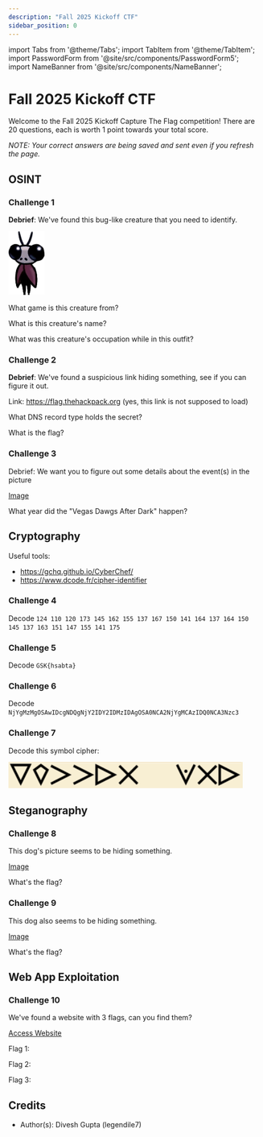 ```yaml
---
description: "Fall 2025 Kickoff CTF"
sidebar_position: 0
---
```


import Tabs from '@theme/Tabs';
import TabItem from '@theme/TabItem';
import PasswordForm from '@site/src/components/PasswordForm5';
import NameBanner from '@site/src/components/NameBanner';

# Fall 2025 Kickoff CTF
Welcome to the Fall 2025 Kickoff Capture The Flag competition! There are 20 questions, each is worth 1 point towards your total score.

*NOTE: Your correct answers are being saved and sent even if you refresh the page.*
<NameBanner />

## OSINT
### Challenge 1
**Debrief**: We've found this bug-like creature that you need to identify.

![Bug](./assets/bug.webp)

What game is this creature from?

<PasswordForm
  hash="438dd7b30ba42046a96806cb3c70372e98618f4dd987d6bc53b36fb57391a64a67f7cce641950249edf8c2f75b76a7a05c972030cf0866c87ce74fbc24788b7b"
  algorithm="sha512"
  challengeName="OSINT 1"
  points={1}
/>

What is this creature's name?
<PasswordForm
  hash="4cedc5bec8f9c78124b02a1278f72a9edaaee7d57ca46bc150972c562557421c3d58f05c71a96748db8168c9e2abe3a716aff11021edaabad0a635cc1f3b5864"
  algorithm="sha512"
  challengeName="OSINT 2"
  points={1}
/>

What was this creature's occupation while in this outfit?
<PasswordForm
  hash="542e5d741c8d644852a565f0cee72c15bee834694068257553aacba2c2141306a04c44d18466ac3477e8f3a56dbcc78a731526cad0a0b6dfef224c483b7bb712"
  algorithm="sha512"
  challengeName="OSINT 3"
  points={1}
/>

### Challenge 2
**Debrief**: We've found a suspicious link hiding something, see if you can figure it out.

Link: https://flag.thehackpack.org (yes, this link is not supposed to load)

What DNS record type holds the secret?
<PasswordForm
  hash="3db77fb1d2eee01c3738380f0bfd476388f2614b3e9bd2cb934856b2adeaeb64319e132ce215a30285c1452ef14b30322b5c39d9b220902442143d8dd63dc8da"
  algorithm="sha512"
  challengeName="OSINT 4"
  points={1}
/>

What is the flag?
<PasswordForm
  hash="4e9fa155d0aed83c07a760f009eb35faab49f0bf7e1b4cc53144b8b011680c8e57cb2f07918adbde1cc45651ff764047ba9f08403968062a03be8d0b56d0b839"
  algorithm="sha512"
  challengeName="OSINT 4"
  points={1}
/>

### Challenge 3
Debrief: We want you to figure out some details about the event(s) in the picture

[Image](./assets/vegas.jpg)

What year did the "Vegas Dawgs After Dark" happen?
<PasswordForm
  hash="8f4bb23c96ed98f11274ea70279d153949d84c134b092db2245d2caaec72f9849ba9eaadc0a60e68bce898c65d4a14e1a1cc256688158ebd4836ca43b8667956"
  algorithm="sha512"
  challengeName="OSINT 5"
  points={1}
/>

## Cryptography
Useful tools: 
- https://gchq.github.io/CyberChef/
- https://www.dcode.fr/cipher-identifier
### Challenge 4
Decode `124 110 120 173 145 162 155 137 167 150 141 164 137 164 150 145 137 163 151 147 155 141 175`
<PasswordForm
  hash="2b37b205f2938e6214423d59b6a95c6cb72553ac0da5a7b800f9621ca425cb38bfcb2ed6f40df41b591b53a2d28925b12a0cb257212c540a51d9c4654f19d1c7"
  algorithm="sha512"
  challengeName="Crypto 1"
  points={1}
/>

### Challenge 5
Decode `GSK{hsabta}`
<PasswordForm
  hash="b575211921d0c64c2f189ee5a25e70a687bd44cbc1acad3db59c90ab17c27ac6879ca8ca61c24bf86c7c0a88fd2d01b0c090f39e067b5c4f7326b9e318101988"
  algorithm="sha512"
  challengeName="Crypto 2"
  points={1}
/>

### Challenge 6
Decode `NjYgMzMgOSAwIDcgNDQgNjY2IDY2IDMzIDAgOSA0NCA2NjYgMCAzIDQ0NCA3Nzc3`
<PasswordForm
  hash="83b951fb26cd6f911cd928ed67f6877185282fd8e6e50a24d669582e700839a4c6b879cf64b49820164f09e52cfa4b0a5e212e22cb2c7abfb0cef24a404a8631"
  algorithm="sha512"
  challengeName="Crypto 3"
  points={1}
/>

### Challenge 7
Decode this symbol cipher:

![Cipher](./assets/cipher.png)
<PasswordForm
  hash="99a0bc0ad2e717f3e7b6955367322297906e48a12923e86cb15b929a462a64dc60890aa6ffcec21ab94a4cffb570946356132f8a153dd0107c7d6446fa53b574"
  algorithm="sha512"
  challengeName="Crypto 4"
  points={1}
/>

## Steganography
### Challenge 8
This dog's picture seems to be hiding something.

[Image](./assets/dog.jpg)

What's the flag?
<PasswordForm
  hash="d95263f23e492bb9e12bf039e19e7697784ba6c82007b24b6c7d016261a80fba7496fa46347625263e0ea936ea8f20bbf87c5ca639699bdb766844d18a0491fd"
  algorithm="sha512"
  challengeName="Steg 1"
  points={1}
/>

### Challenge 9

This dog also seems to be hiding something.

[Image](./assets/dawg.jpg)

What's the flag?
<PasswordForm
  hash="1d027369cb8eddcfe7c8efca8f5a031117beb9c1e130d05d79be577837572843d1c3f40d351e2977b2b3eccfb1c9ff0f8fec0d179ca58d8e824aa1b736bc49af"
  algorithm="sha512"
  challengeName="Steg 2"
  points={1}
/>

## Web App Exploitation
### Challenge 10
We've found a website with 3 flags, can you find them?

[Access Website](https://thehackpack.org/CTF/webChallenge3/)

Flag 1:
<PasswordForm
  hash="179491cc408e3477ac3488fdcac2f22fe262ee9e50f642f6f4ef7c5f6c7d2c28ccb5c328d8ac4f6b749e21adc85265d432bbd1aada3cfc8d69bc8502017ab05e"
  algorithm="sha512"
  challengeName="Web 1"
  points={1}
/>

Flag 2:
<PasswordForm
  hash="328fc236c5f74d1e93d5bbf592cb6436e74086fd6bb9ce03864fe72de0e93cad3b44062dcca9ef165c613807a67e66e5d7414172770bdc2fa9dc20f991b2dbb5"
  algorithm="sha512"
  challengeName="Web 2"
  points={1}
/>

Flag 3:
<PasswordForm
  hash="65c22020746e905d95724256086b92d3fdbffa2110a5fbf8c285b7ec4d6f650195d82a9531266b78d3d3ea3edbc69cdd9041652ae5e3e117f97cb761d218c531"
  algorithm="sha512"
  challengeName="Web 3"
  points={1}
/>


## Credits

- Author(s): Divesh Gupta (legendile7)
